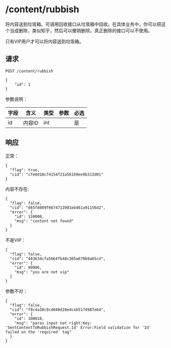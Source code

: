 # /content/rubbish

将内容送到垃圾箱。可调用回收接口从垃圾箱中回收。在具体业务中，你可以把这个当成删除，类似知乎，然后可以撤销删除。真正删除的接口可以不使用。

只有VIP用户才可以将内容送到垃圾箱。

## 请求

```
POST /content/rubbish

{
	"id": 1
}
```

参数说明：

| 字段   |      含义   |类型  |   参数 |  必选 |
|----------|--------|------|------|------|
| id | 内容ID | int | | 是 |


## 响应

正常：

```
{
  "flag": true,
  "cid": "cfe0d18c74154f21a56169ee9b313d01"
}
```

内容不存在:

```
{
  "flag": false,
  "cid": "d65f8089f6674713981eb461a91156d2",
  "error": {
    "id": 110000,
    "msg": "content not found"
  }
}
```

不是VIP：

```
{
  "flag": false,
  "cid": "443634cfa5664fb48c365a670b9a65cd",
  "error": {
    "id": 99996,
    "msg": "you are not vip"
  }
}
```

参数不对：

```
{
  "flag": false,
  "cid": "f8c4a38c9c4048d28e4ceb5174987e64",
  "error": {
    "id": 100010,
    "msg": "paras input not right:Key: 'SentContentToRubbishRequest.Id' Error:Field validation for 'Id' failed on the 'required' tag"
  }
}
```